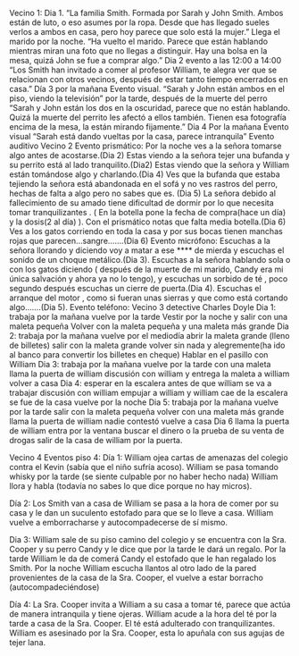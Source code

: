 Vecino 1:
Dia 1. 
“La familia Smith. Formada por Sarah y John Smith. Ambos están de luto, o eso asumes por la ropa. 
Desde que has llegado sueles verlos a ambos en casa, pero hoy parece que solo está la mujer.” 
Llega el marido por la noche. 
“Ha vuelto el marido. Parece que están hablando mientras miran una foto que no llegas a distinguir. Hay una bolsa en la mesa, quizá John se fue a comprar algo.” 
Dia 2 
evento a las 12:00 a 14:00 
“Los Smith han invitado a comer al profesor William, te alegra ver que se relacionan con otros vecinos, después de estar tanto tiempo encerrados en casa.” 
Día 3 
por la mañana 
Evento visual. 
“Sarah y John están ambos en el piso, viendo la televisión” 
por la tarde, después de la muerte del perro 
“Sarah y John están los dos en la oscuridad, parece que no están hablando. Quizá la muerte del perrito les afectó a ellos también. Tienen esa fotografía encima de la mesa, la están mirando fijamente.” 
Dia 4 
Por la mañana 
Evento visual 
“Sarah está dando vueltas por la casa, parece intranquila” 
Evento auditivo 
Vecino 2
Evento prismático:
Por la noche ves a la señora tomarse algo antes de acostarse.(Dia 2)
Estas viendo a la señora tejer una bufanda y su perrito está al lado tranquilito.(Dia2)
Estas viendo que la señora y William están tomándose algo y charlando.(Dia 4)
Ves que la bufanda que estaba tejiendo la señora está abandonada en el sofá y no ves rastros del perro, hechas de falta a algo pero no sabes que es. (Dia 5)
La señora debido al fallecimiento de su amado tiene dificultad de dormir por lo que necesita tomar tranquilizantes . ( En la botella pone la fecha de compra(hace un día) y la dosis(2 al día) ). Con el prismático notas que falta media botella.(Dia 6)
Ves a los gatos corriendo en toda la casa y por sus bocas tienen manchas rojas que parecen…sangre…….(Dia 6)
Evento micrófono:
Escuchas a la señora llorando y diciendo voy a matar a ese **** de mierda y escuchas el sonido de un choque metálico.(Dia 3).
Escuchas a la señora hablando sola o con los gatos diciendo ( después de la muerte de mi marido, Candy era mi única salvación y ahora ya no lo tengo), y escuchas un sorbido de té , poco segundo después escuchas un cierre de puerta.(Dia 4).
Escuchas el arranque del motor , como si fueran unas sierras y que como está cortando algo…….(Dia 5).
Evento teléfono:
Vecino 3
detective Charles Doyle
Dia 1: 
trabaja por la mañana
vuelve por la tarde
Vestir por la noche y salir con una maleta pequeña
Volver con la maleta pequeña y una maleta más grande
Dia 2:
trabaja por la mañana 
vuelve por el mediodía
abrir la maleta grande (lleno de billetes)
salir con la maleta grande
volver sin nada y alegremente(ha ido al banco para convertir los billetes en cheque)
Hablar en el pasillo con William
Dia 3:
trabaja por la mañana
vuelve por la tarde con una maleta
llama la puerta de william
discusión con william y entrega la maleta a william
volver a casa
Dia 4:
esperar en la escalera antes de que william se va a trabajar
discusión con william
empujar a william y william cae de la escalera
se fue de la casa
vuelve por la noche
Dia 5:
trabaja por la mañana
vuelve por la tarde
salir con la maleta pequeña
volver con una maleta más grande
llama la puerta de william nadie contestó
vuelve a casa
Dia 6
llama la puerta de william
entra por la ventana
buscar el dinero o la prueba de su venta de drogas
salir de la casa de william por la puerta.

Vecino 4 
Eventos piso 4:
Día 1:
William ojea cartas de amenazas del colegio contra el Kevin (sabía que el niño sufría acoso).
William se pasa tomando whisky por la tarde (se siente culpable por no haber hecho nada)
William llora y habla (todavía no sabes lo que dice porque no hay micros).
 
Día 2:
Los Smith van a casa de
William se pasa a la hora de comer por su casa y le dan un suculento estofado para que se lo lleve a casa.
William vuelve a emborracharse y autocompadecerse de sí mismo.
 
Dia 3:
William sale de su piso camino del colegio y se encuentra con la Sra. Cooper y su perro Candy y le dice que por la tarde le dará un regalo.
Por la tarde William le da de comerá Candy el estofado que le han regalado los Smith.
Por la noche William escucha llantos al otro lado de la pared provenientes de la casa de la Sra. Cooper, el vuelve a estar borracho (autocompadeciéndose)
 
Día 4:
La Sra. Cooper invita a William a su casa a tomar té, parece que actúa de manera intranquila y tiene ojeras.
William acude a la hora del té por la tarde a casa de la Sra. Cooper. El té está adulterado con tranquilizantes.
William es asesinado por la Sra. Cooper, esta lo apuñala con sus agujas de tejer lana.
